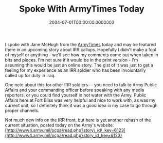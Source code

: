 ﻿---
title: Spoke With ArmyTimes Today
date: "2004-07-01T00:00:00.0000000"
featuredImage: img/spoke-with-armytimes-today-featured.png
---

I spoke with Jane McHugh from the [ArmyTimes](http://armytimes.com) today and may be featured there in an upcoming story about IRR callups. Hopefully I didn't make a fool of myself or anything - we'll see how my comments come out when taken in bits and pieces. I'm not sure if it would be in the print version - I'm assuming this would be just an online story. The gist of it was just to get a feeling for my experience as an IRR soldier who has been involuntarily called up for duty in Iraq.

One note about this for other IRR soldiers -- you need to talk to Army Public Affairs and your commanding officer before speaking with any media reporters, or you could find yourself in hot water with the Army. Public Affairs here at Fort Bliss was very helpful and nice to work with, as was my current unit, so I definitely think it was a good idea in my case to go through proper channels.

Not much new info on the IRR front, but here is yet another rehash of the current situation, posted today on the Army's website: [http://www4.army.mil/ocpa/read.php?story\_id\_key=6123](http://www4.army.mil/ocpa/read.php?story_id_key=6123)

